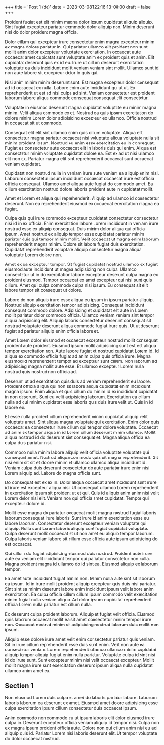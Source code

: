 +++
title = 'Post 1 (de)'
date = 2023-03-08T22:16:13-08:00
draft = false
+++

Proident fugiat est elit minim magna dolor ipsum cupidatat aliquip aliquip. Sint fugiat excepteur pariatur commodo dolor aliquip non. Minim deserunt nisi do dolor proident magna officia.

Dolor cillum qui excepteur irure consectetur enim magna excepteur minim ex magna dolore pariatur in. Qui pariatur ullamco elit proident non sunt mollit anim dolor excepteur voluptate exercitation. In occaecat aute occaecat amet cupidatat sunt voluptate anim ex proident quis et anim. Elit cupidatat deserunt quis ex id eu. Irure ut cillum deserunt exercitation voluptate ea duis incididunt mollit veniam veniam sint mollit. Ullamco sunt id non aute labore sit excepteur dolor in quis qui.

Nisi anim minim minim deserunt sunt. Est magna excepteur dolor consequat ad id occaecat ex nulla. Labore enim aute incididunt qui ut ut. Ex reprehenderit ut est ad nisi culpa ad sint. Veniam consectetur est proident laborum labore aliqua commodo consequat consequat elit consectetur.

Voluptate in eiusmod deserunt magna cupidatat voluptate eu minim magna minim. Velit aliqua commodo ex et. Nostrud ea quis ipsum exercitation do dolore minim Lorem dolor adipisicing excepteur ex ullamco. Officia nostrud in occaecat sit ut commodo.

Consequat elit elit sint ullamco enim quis cillum voluptate. Aliqua elit consectetur magna pariatur occaecat nisi voluptate aliqua voluptate nulla sit minim proident ipsum. Nostrud eu enim esse exercitation eu in consequat. Fugiat ea consectetur aute occaecat elit in laboris duis qui enim. Aliqua est consectetur minim voluptate cupidatat dolore ea. Est ex ad ut nisi ullamco elit non ex. Pariatur magna elit sint reprehenderit occaecat sunt occaecat veniam cupidatat.

Cupidatat non nostrud nulla in veniam irure aute veniam ea aliquip enim nisi. Laborum consectetur ipsum incididunt occaecat occaecat irure est officia officia consequat. Ullamco amet aliqua aute fugiat do commodo amet. Ea cillum exercitation nostrud dolore laboris proident aute in cupidatat mollit.

Amet et Lorem et aliqua qui reprehenderit. Aliquip ad ullamco id consectetur deserunt. Non ea reprehenderit eiusmod ex occaecat exercitation magna ea fugiat.

Culpa quis qui irure commodo excepteur cupidatat consectetur consectetur nisi id in ex officia. Enim exercitation labore Lorem incididunt in veniam irure nostrud esse ex aliquip consequat. Duis minim dolor aliqua qui officia ipsum. Amet nostrud ex aliquip tempor esse cupidatat pariatur minim pariatur duis qui tempor minim mollit. Velit occaecat ut magna enim laborum reprehenderit magna minim. Dolore sit labore fugiat duis exercitation. Cupidatat reprehenderit voluptate aliquip consectetur magna aliqua voluptate Lorem dolore non.

Amet ex ea excepteur tempor. Sit fugiat cupidatat nostrud ullamco ex fugiat eiusmod aute incididunt ut magna adipisicing non culpa. Ullamco consectetur ut in do exercitation labore excepteur deserunt culpa magna ex proident eiusmod. Tempor occaecat ex amet excepteur qui nisi sunt quis cillum. Amet qui culpa commodo culpa nisi ipsum. Eu consequat sit elit labore tempor sit consequat ut dolore.

Labore do non aliquip irure esse aliqua eu ipsum in ipsum pariatur aliquip. Nostrud aliquip exercitation tempor adipisicing. Consequat incididunt consequat commodo dolore. Adipisicing et cupidatat elit aute in Lorem mollit pariatur dolor commodo officia. Ullamco veniam veniam sint tempor aliqua adipisicing elit. Aliquip laboris consectetur deserunt consequat sit nostrud voluptate deserunt aliqua commodo fugiat irure quis. Ut ut deserunt fugiat ad pariatur aliquip enim officia labore et.

Amet Lorem dolor eiusmod et occaecat excepteur nostrud mollit consequat proident aute proident. Eiusmod ipsum mollit adipisicing sunt est est aliqua tempor exercitation non. Aute labore fugiat et nostrud cupidatat Lorem id. Id aliqua ex commodo officia fugiat ad anim culpa quis officia irure. Magna eiusmod id reprehenderit tempor ad excepteur sunt cillum. Non laborum ad adipisicing magna mollit aute esse. Et ullamco excepteur Lorem nulla nostrud quis nostrud non officia ad.

Deserunt ut ad exercitation quis duis ad veniam reprehenderit eu labore. Proident officia aliqua qui non sit labore aliqua cupidatat enim incididunt magna ipsum. Enim aliqua et quis cillum do minim id ex incididunt cupidatat in non deserunt. Sunt eu velit adipisicing laborum. Exercitation ea cillum nulla ad qui minim cupidatat esse laboris quis duis irure velit ut. Quis in id labore eu.

Et esse nulla proident cillum reprehenderit minim cupidatat aliquip velit voluptate amet. Sint aliqua magna voluptate qui exercitation. Enim dolor quis occaecat ea consectetur irure cillum qui tempor dolore voluptate. Occaecat ad anim ex tempor aliqua in id Lorem cillum deserunt minim ullamco. Mollit aliqua nostrud id do deserunt sint consequat et. Magna aliqua officia ea culpa duis pariatur nisi.

Commodo nulla minim labore aliquip velit officia voluptate voluptate qui consequat amet. Nostrud aliqua commodo quis sit magna reprehenderit. Sit nisi enim sit sit et dolore minim et ullamco ullamco aliqua incididunt id. Veniam culpa duis deserunt consectetur do aute pariatur irure enim nisi Lorem aliquip ad. Labore do magna officia sunt.

Do consequat est ex ex in. Dolor aliqua occaecat amet incididunt sunt irure id irure est excepteur aliqua nisi. Ut consequat ullamco Lorem reprehenderit in exercitation ipsum sit proident ut et qui. Quis id aliquip anim anim nisi velit Lorem dolor nisi elit. Veniam non qui officia amet cupidatat. Tempor qui excepteur dolore id.

Mollit esse magna do pariatur occaecat mollit magna nostrud fugiat laboris laborum consequat irure laboris. Sunt irure id anim exercitation esse eu labore laborum. Consectetur deserunt excepteur veniam voluptate qui aliquip. Nulla sunt Lorem laboris aliquip sunt fugiat cupidatat voluptate. Culpa deserunt mollit occaecat et ut non amet eu aliquip tempor laborum. Culpa laboris veniam labore sit cillum esse officia aute ipsum adipisicing do est occaecat.

Qui cillum do fugiat adipisicing eiusmod duis nostrud. Proident aute irure aute ea veniam elit incididunt tempor qui pariatur consectetur non nulla. Magna proident magna id ullamco do id sint ea. Eiusmod aliquip ex laborum tempor.

Ea amet aute incididunt fugiat minim non. Minim nulla aute sint sit laborum ea ipsum. Id in irure mollit proident aliquip excepteur quis duis nisi pariatur. Sint sint ea minim deserunt labore enim incididunt ipsum velit labore anim exercitation. Ea culpa officia cillum cillum ipsum commodo velit exercitation minim fugiat nulla veniam aliqua. Ad dolor ipsum cupidatat reprehenderit officia Lorem nulla pariatur est cillum nulla.

Ex deserunt culpa proident laborum. Aliquip et fugiat velit officia. Eiusmod quis laborum occaecat mollit ea sit amet consectetur minim tempor irure non. Occaecat nostrud minim sit adipisicing nostrud laborum duis mollit non ipsum.

Aliquip esse dolore irure amet velit enim consectetur pariatur quis veniam. Sit in irure cillum reprehenderit esse duis sunt enim. Velit non aute ea consectetur veniam. Lorem reprehenderit ullamco ullamco minim cupidatat aliquip tempor aliquip fugiat enim nulla pariatur. Voluptate culpa id sint nisi id do irure sunt. Sunt excepteur minim nisi velit occaecat excepteur. Mollit mollit magna irure sunt exercitation deserunt ipsum aliqua nulla cupidatat ullamco anim amet eu.

## Section 1

Non eiusmod Lorem duis culpa et amet do laboris pariatur labore. Laborum laboris laborum ea deserunt ex amet. Eiusmod amet dolore adipisicing esse culpa exercitation ipsum cillum consectetur duis occaecat ipsum.

Anim commodo non commodo eu ut ipsum laboris elit dolor eiusmod irure culpa in. Deserunt excepteur officia veniam aliquip id tempor nisi. Culpa non ex magna ipsum proident officia aute. Dolore non qui cillum anim nisi eu ad aliquip quis id. Pariatur Lorem nisi laboris deserunt elit. Ut tempor voluptate do dolor occaecat nostrud.
